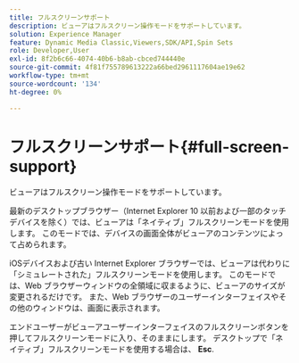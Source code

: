 ```yaml
---
title: フルスクリーンサポート
description: ビューアはフルスクリーン操作モードをサポートしています。
solution: Experience Manager
feature: Dynamic Media Classic,Viewers,SDK/API,Spin Sets
role: Developer,User
exl-id: 8f2b6c66-4074-40b6-b8ab-cbced744440e
source-git-commit: 4f81f755789613222a66bed2961117604ae19e62
workflow-type: tm+mt
source-wordcount: '134'
ht-degree: 0%

---
```


# フルスクリーンサポート{#full-screen-support}

ビューアはフルスクリーン操作モードをサポートしています。

最新のデスクトップブラウザー（Internet Explorer 10 以前および一部のタッチデバイスを除く）では、ビューアは「ネイティブ」フルスクリーンモードを使用します。 このモードでは、デバイスの画面全体がビューアのコンテンツによって占められます。

iOSデバイスおよび古い Internet Explorer ブラウザーでは、ビューアは代わりに「シミュレートされた」フルスクリーンモードを使用します。 このモードでは、Web ブラウザーウィンドウの全領域に収まるように、ビューアのサイズが変更されるだけです。 また、Web ブラウザーのユーザーインターフェイスやその他のウィンドウは、画面に表示されます。

エンドユーザーがビューアユーザーインターフェイスのフルスクリーンボタンを押してフルスクリーンモードに入り、そのままにします。 デスクトップで「ネイティブ」フルスクリーンモードを使用する場合は、 **Esc**.
